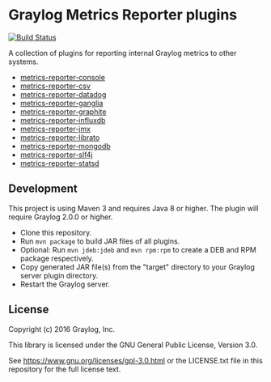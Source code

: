 # Graylog Metrics Reporter plugins
[![Build Status](https://travis-ci.org/Graylog2/graylog-plugin-metrics-reporter.svg?branch=master)](https://travis-ci.org/Graylog2/graylog-plugin-metrics-reporter)

A collection of plugins for reporting internal Graylog metrics to other systems.

* [metrics-reporter-console](metrics-reporter-console/README.md)
* [metrics-reporter-csv](metrics-reporter-csv/README.md)
* [metrics-reporter-datadog](metrics-reporter-datadog/README.md)
* [metrics-reporter-ganglia](metrics-reporter-ganglia/README.md)
* [metrics-reporter-graphite](metrics-reporter-graphite/README.md)
* [metrics-reporter-influxdb](metrics-reporter-influxdb/README.md)
* [metrics-reporter-jmx](metrics-reporter-jmx/README.md)
* [metrics-reporter-librato](metrics-reporter-librato/README.md)
* [metrics-reporter-mongodb](metrics-reporter-mongodb/README.md)
* [metrics-reporter-slf4j](metrics-reporter-slf4j/README.md)
* [metrics-reporter-statsd](metrics-reporter-statsd/README.md)


## Development

This project is using Maven 3 and requires Java 8 or higher. The plugin will require Graylog 2.0.0 or higher.

* Clone this repository.
* Run `mvn package` to build JAR files of all plugins.
* Optional: Run `mvn jdeb:jdeb` and `mvn rpm:rpm` to create a DEB and RPM package respectively.
* Copy generated JAR file(s) from the "target" directory to your Graylog server plugin directory.
* Restart the Graylog server.


## License

Copyright (c) 2016 Graylog, Inc.

This library is licensed under the GNU General Public License, Version 3.0.

See https://www.gnu.org/licenses/gpl-3.0.html or the LICENSE.txt file in this repository for the full license text.
